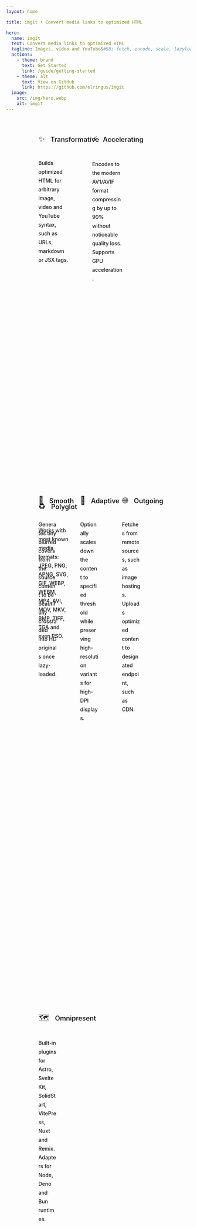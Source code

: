```yaml
---
layout: home

title: imgit • Convert media links to optimized HTML

hero:
  name: imgit
  text: Convert media links to optimized HTML
  tagline: Images, video and YouTube&#58; fetch, encode, scale, lazyload – for best UX and <a href="https://web.dev/vitals" target="_blank">Web Vitals</a>.
  actions:
    - theme: brand
      text: Get Started
      link: /guide/getting-started
    - theme: alt
      text: View on GitHub
      link: https://github.com/elringus/imgit
  image:
    src: /img/hero.webp
    alt: imgit
---
```


<div class="VPFeatures VPHomeFeatures">
    <div class="container">
        <div class="items" style="margin: -8px">
            <div class="items">
                <div class="grid-3 item">
                    <div class="VPLink no-icon VPFeature">
                        <article class="box">
                            <div class="box-title">
                                <div class="icon">✨</div>
                                <h2 class="title">Transformative</h2>
                            </div>
                            <p class="details">Builds optimized HTML for arbitrary image, video and YouTube syntax, such as URLs, markdown or JSX tags.</p></article>
                    </div>
                </div>
                <div class="grid-3 item">
                    <div class="VPLink no-icon VPFeature">
                        <article class="box">
                            <div class="box-title">
                                <div class="icon">⚡</div>
                                <h2 class="title">Accelerating</h2>
                            </div>
                            <p class="details">Encodes to the modern AV1/AVIF format compressing by up to 90% without noticeable quality loss. Supports GPU acceleration.</p></article>
                    </div>
                </div>
                <div class="grid-3 item">
                    <div class="VPLink no-icon VPFeature">
                        <article class="box">
                            <div class="box-title">
                                <div class="icon">♻️</div>
                                <h2 class="title">Polyglot</h2>
                            </div>
                            <p class="details">Works with most known media formats: JPEG, PNG, APNG, SVG, GIF, WEBP, WEBM, MP4, AVI, MOV, MKV, BMP, TIFF, TGA and even PSD.</p></article>
                    </div>
                </div>
            </div>
            <div class="items">
                <div class="grid-4 item">
                    <div class="VPLink no-icon VPFeature">
                        <article class="box">
                            <div class="box-title">
                                <div class="icon">🌊</div>
                                <h2 class="title">Smooth</h2>
                            </div>
                            <p class="details">Generates tiny blurred covers from the source content to be beautifully crossfaded into HD originals once lazy-loaded.</p></article>
                    </div>
                </div>
                <div class="grid-4 item">
                    <div class="VPLink no-icon VPFeature">
                        <article class="box">
                            <div class="box-title">
                                <div class="icon">📐</div>
                                <h2 class="title">Adaptive</h2>
                            </div>
                            <p class="details">Optionally scales down the content to specified threshold while preserving high-resolution variants for high-DPI displays.</p></article>
                    </div>
                </div>
                <div class="grid-4 item">
                    <div class="VPLink no-icon VPFeature">
                        <article class="box">
                            <div class="box-title">
                                <div class="icon">🌐</div>
                                <h2 class="title">Outgoing</h2>
                            </div>
                            <p class="details">Fetches from remote sources, such as image hostings. Uploads optimized content to designated endpoint, such as CDN.</p></article>
                    </div>
                </div>
                <div class="grid-4 item">
                    <div class="VPLink no-icon VPFeature">
                        <article class="box">
                            <div class="box-title">
                                <div class="icon">🗺️</div>
                                <h2 class="title">Omnipresent</h2>
                            </div>
                            <p class="details">Built-in plugins for Astro, SvelteKit, SolidStart, VitePress, Nuxt and Remix. Adapters for Node, Deno and Bun runtimes.</p></article>
                    </div>
                </div>
            </div>
        </div>
    </div>
</div>

<style>
:root {
  --vp-home-hero-name-color: transparent;
  --vp-home-hero-name-background: -webkit-linear-gradient(120deg, #ee3248 30%, #ffba3c);
  --vp-home-hero-image-background-image: linear-gradient(-45deg, #6719b7 50%, #ee3248 50%);
  --vp-home-hero-image-filter: blur(44px);
}

@media (min-width: 640px) {
  :root {
    --vp-home-hero-image-filter: blur(56px);
  }
}

@media (min-width: 960px) {
  :root {
    --vp-home-hero-image-filter: blur(68px);
  }

    .name .clip {
        line-height: 64px;
        font-size: 60px;
    }

    .main .text {
        line-height: 64px;
        font-size: 57px;
    }
}

.tagline a {
    color: var(--vp-c-brand-1);
    text-decoration: underline;
    text-underline-offset: 5px;
    transition: color 0.25s;
}

.tagline a:hover {
    color: var(--vp-c-brand-2);
}

article .details a {
    color: var(--vp-c-brand-1);
    text-decoration: underline;
    text-underline-offset: 3px;
    transition: color 0.25s;
}

article .details a:hover {
    color: var(--vp-c-brand-2);
}

.VPButton.medium.brand {
    position: relative;
    padding-top: 5px;
    padding-bottom: 5px;
    padding-right: 15px;
    background-color: var(--vp-c-brand-1);
}

.VPButton.medium.brand::after {
    content: "";
    mask: url("data:image/svg+xml,%3Csvg xmlns='http://www.w3.org/2000/svg' aria-hidden='true' width='22' height='22' viewBox='0 0 24 24' fill='currentColor'%3E%3Cpath d='M17.92 11.62a1.001 1.001 0 0 0-.21-.33l-5-5a1.003 1.003 0 1 0-1.42 1.42l3.3 3.29H7a1 1 0 0 0 0 2h7.59l-3.3 3.29a1.002 1.002 0 0 0 .325 1.639 1 1 0 0 0 1.095-.219l5-5a1 1 0 0 0 .21-.33 1 1 0 0 0 0-.76Z'%3E%3C/path%3E%3C/svg%3E") no-repeat 50% 50%;
    width: 10px;
    height: 10px;
    padding-left: 30px;
    background-color: var(--vp-button-brand-text);
}

.VPButton.medium.alt {
    position: relative;
    padding-top: 5px;
    padding-bottom: 5px;
    padding-right: 15px;
}

.VPButton.medium.alt::after {
    content: "";
    mask: url("data:image/svg+xml,%3Csvg xmlns='http://www.w3.org/2000/svg' width='20' height='20' viewBox='0 0 24 24' fill='currentColor'%3E%3Cpath d='M19.33 10.18a1 1 0 0 1-.77 0 1 1 0 0 1-.62-.93l.01-1.83-8.2 8.2a1 1 0 0 1-1.41-1.42l8.2-8.2H14.7a1 1 0 0 1 0-2h4.25a1 1 0 0 1 1 1v4.25a1 1 0 0 1-.62.93Z'%3E%3C/path%3E%3Cpath d='M11 4a1 1 0 1 1 0 2H7a1 1 0 0 0-1 1v10a1 1 0 0 0 1 1h10a1 1 0 0 0 1-1v-4a1 1 0 1 1 2 0v4a3 3 0 0 1-3 3H7a3 3 0 0 1-3-3V7a3 3 0 0 1 3-3h4Z'%3E%3C/path%3E%3C/svg%3E") no-repeat 50% 50%;
    width: 15px;
    height: 15px;
    padding-left: 32px;
    background-color: var(--vp-button-alt-text);
}
</style>

<style scoped>
/* A hack copying home page specific styles, as they're applied with guid attr. */
.VPFeatures { position: relative; padding: 0 24px; }
@media (min-width: 640px) { .VPFeatures { padding: 0 48px; } }
@media (min-width: 960px) { .VPFeatures { padding: 0 64px; } }
.container { margin: 0 auto; max-width: 1152px; }
.items { display: flex; flex-wrap: wrap; }
.item { padding: 8px; width: 100%; }
@media (min-width: 640px) { .item.grid-4 { width: 50%; } }
@media (min-width: 768px) { .item.grid-4 { width: 50%; } .item.grid-3 { width: calc(100% / 3); } }
@media (min-width: 960px) { .item.grid-4 {width: 25%} }
.VPFeature { display: block; border: 1px solid var(--vp-c-bg-soft); border-radius: 12px; height: 100%;background-color: var(--vp-c-bg-soft); transition: border-color .25s, background-color .25s; }
.box { display: flex; flex-direction: column; padding: 24px; height: 100%; }
.box-title { display: flex; align-items: baseline; column-gap: 15px; }
.icon {display: flex; justify-content: center; align-items: center; margin-bottom: 20px; border-radius: 6px;background-color: var(--vp-c-default-soft); width: 40px; height: 40px; font-size: 22px; transition: background-color .25s; }
.title { line-height: 24px; font-size: 18px; font-weight: 600; }
.details { flex-grow: 1; line-height: 24px; font-size: 14px; font-weight: 500; color: var(--vp-c-text-2); }
</style>
